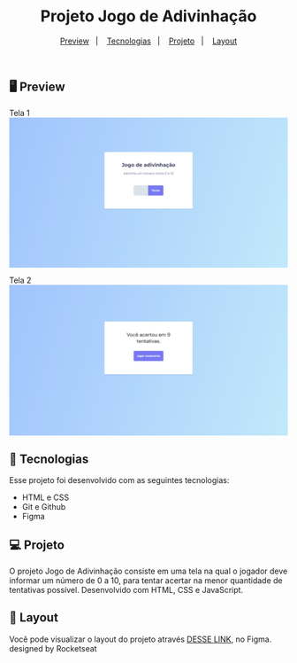 <h1 align="center">Projeto Jogo de Adivinhação</h1>

<p align="center">
  <a href="#-preview">Preview</a>&nbsp;&nbsp;&nbsp;|&nbsp;&nbsp;&nbsp;
  <a href="#-tecnologias">Tecnologias</a>&nbsp;&nbsp;&nbsp;|&nbsp;&nbsp;&nbsp;
  <a href="#-projeto">Projeto</a>&nbsp;&nbsp;&nbsp;|&nbsp;&nbsp;&nbsp;
  <a href="#-layout">Layout</a>
</p>

<br>

## 🖥 Preview

Tela 1<br>
<img align="center" src=".github/preview-01.png">

Tela 2<br>
<img align="center" src=".github/preview-02.png">

## 🚀 Tecnologias

Esse projeto foi desenvolvido com as seguintes tecnologias:

- HTML e CSS
- Git e Github
- Figma

## 💻 Projeto

O projeto Jogo de Adivinhação consiste em uma tela na qual o jogador deve informar um número de 0 a 10, para tentar acertar na menor quantidade de tentativas possível. Desenvolvido com HTML, CSS e JavaScript.

## 🔖 Layout

Você pode visualizar o layout do projeto através [DESSE LINK](https://www.figma.com/design/0Nx9ADfqGq7alN4wYyItif/Jogo-Adivinha%C3%A7%C3%A3o-(Copy)?m=auto&t=MuvjJQEIuH421jYg-6), no Figma.<br>
designed by Rocketseat